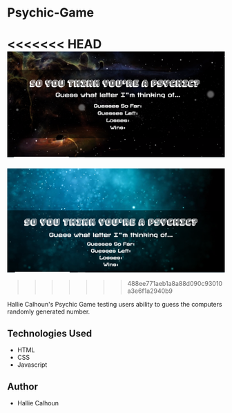 # Psychic-Game

<<<<<<< HEAD
![Site Screenshot](Assets\images\galaxy2.PNG)
=======
![Site Screenshot](Assets\images\style-screenshot.PNG)
>>>>>>> 488ee771aeb1a8a88d090c93010a3e6f1a2940b9

Hallie Calhoun's Psychic Game testing users ability to guess the computers randomly generated number.

## Technologies Used
* HTML
* CSS
* Javascript

## Author
* Hallie Calhoun
